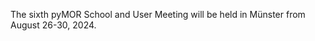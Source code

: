 <!--
.. title: Welcome
.. slug: welcome
.. date: 2024-04-18
.. type: text
-->

The sixth pyMOR School and User Meeting will be held in Münster from August
26-30, 2024.

